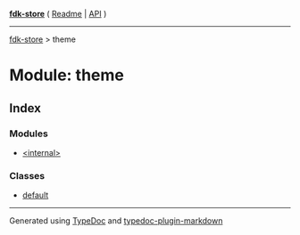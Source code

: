 [**fdk-store**](../README.md) ( [Readme](../README.md) \| [API](../API.md) )

---

[fdk-store](../API.md) > theme

# Module: theme

## Index

### Modules

- [\<internal\>](internal_/README.md)

### Classes

- [default](classes/class.default.md)

---

Generated using [TypeDoc](https://typedoc.org/) and [typedoc-plugin-markdown](https://www.npmjs.com/package/typedoc-plugin-markdown)
